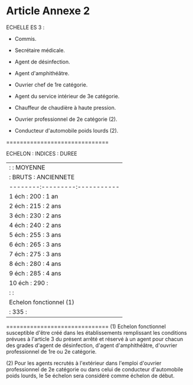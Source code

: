 # Article Annexe 2

ECHELLE ES 3 :

- Commis.

- Secrétaire médicale.

- Agent de désinfection.

- Agent d'amphithéâtre.

- Ouvrier chef de 1re catégorie.

- Agent du service intérieur de 3e catégorie.

- Chauffeur de chaudière à haute pression.

- Ouvrier professionnel de 2e catégorie (2).

- Conducteur d'automobile poids lourds (2).

==============================

ECHELON : INDICES :  DUREE

<table>
<tr>
<td>         :         : MOYENNE</td>
</tr>
<tr>
<td>         :  BRUTS  : ANCIENNETE</td>
</tr>
<tr>
<td> --------:---------:-----------</td>
</tr>
<tr>
<td>  1 éch  :   200   :  1 an</td>
</tr>
<tr>
<td>  2 éch  :   215   :  2 ans</td>
</tr>
<tr>
<td>  3 éch  :   230   :  2 ans</td>
</tr>
<tr>
<td>  4 éch  :   240   :  2 ans</td>
</tr>
<tr>
<td>  5 éch  :   255   :  3 ans</td>
</tr>
<tr>
<td>  6 éch  :   265   :  3 ans</td>
</tr>
<tr>
<td>  7 éch  :   275   :  3 ans</td>
</tr>
<tr>
<td>  8 éch  :   280   :  4 ans</td>
</tr>
<tr>
<td>  9 éch  :   285   :  4 ans</td>
</tr>
<tr>
<td> 10 éch  :   290   :</td>
</tr>
<tr>
<td>         :         :</td>
</tr>
<tr>
<td> Echelon fonctionnel (1)</td>
</tr>
<tr>
<td>         :   335  :</td>
</tr>
</table>

==============================   (1) Echelon fonctionnel susceptible d'être créé dans les établissements remplissant les conditions prévues à l'article 3 du présent arrêté et réservé à un agent pour chacun des grades d'agent de désinfection, d'agent d'amphithéâtre, d'ouvrier professionnel de 1re ou 2e catégorie.

(2) Pour les agents recrutés à l'extérieur dans l'emploi d'ouvrier professionnel de 2e catégorie ou dans celui de conducteur d'automobile poids lourds, le 5e échelon sera considéré comme échelon de début.
